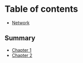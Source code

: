# Table of contents

* [Network](README.md)

## Summary

* [Chapter 1](contents/chapter1.md)
* [Chapter 2](contents/chapter2.md)
